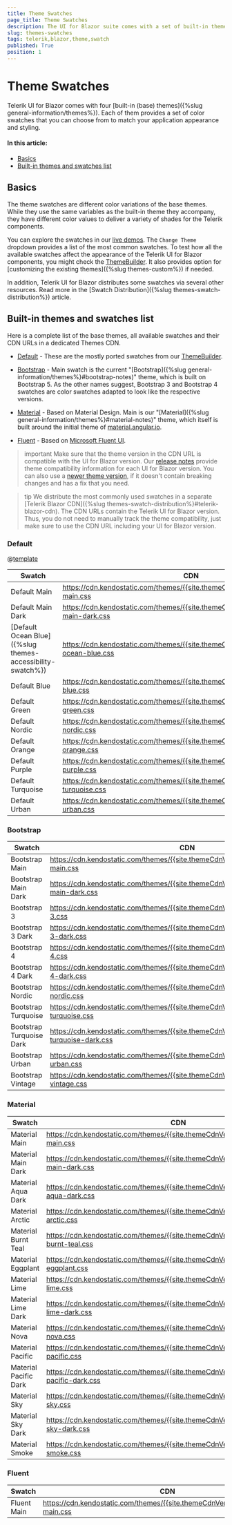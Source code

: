 ```yaml
---
title: Theme Swatches
page_title: Theme Swatches
description: The UI for Blazor suite comes with a set of built-in themes and themes swatches that you can choose from.
slug: themes-swatches
tags: telerik,blazor,theme,swatch
published: True
position: 1
---
```


# Theme Swatches

Telerik UI for Blazor comes with four [built-in (base) themes]({%slug general-information/themes%}). Each of them provides a set of color swatches that you can choose from to match your application appearance and styling.

#### In this article:
   * [Basics](#basics)
   * [Built-in themes and swatches list](#built-in-themes-and-swatches-list)


## Basics

The theme swatches are different color variations of the base themes. While they use the same variables as the built-in theme they accompany, they have different color values to deliver a variety of shades for the Telerik components.

You can explore the swatches in our [live demos](https://demos.telerik.com/blazor-ui/grid/overview). The `Change Theme` dropdown provides a list of the most common swatches. To test how all the available swatches affect the appearance of the Telerik UI for Blazor components, you might check the [ThemeBuilder](https://themebuilderapp.telerik.com). It also provides option for [customizing the existing themes]({%slug themes-custom%}) if needed.

In addition, Telerik UI for Blazor distributes some swatches via several other resources. Read more in the [Swatch Distribution]({%slug themes-swatch-distribution%}) article.

## Built-in themes and swatches list

Here is a complete list of the base themes, all available swatches and their CDN URLs in a dedicated Themes CDN.

* [Default](#default) - These are the mostly ported swatches from our [ThemeBuilder](https://themebuilderapp.telerik.com).

* [Bootstrap](#bootstrap) - Main swatch is the current "[Bootstrap]({%slug general-information/themes%}#bootstrap-notes)" theme, which is built on Bootstrap 5. As the other names suggest, Bootstrap 3 and Bootstrap 4 swatches are color swatches adapted to look like the respective versions.

* [Material](#material) - Based on Material Design. Main is our "[Material]({%slug general-information/themes%}#material-notes)" theme, which itself is built around the initial theme of <a href = "https://material.angular.io/" target = "_blank">material.angular.io</a>.

* [Fluent](#fluent) - Based on [Microsoft Fluent UI](https://developer.microsoft.com/en-us/fluentui/).

>important Make sure that the theme version in the CDN URL is compatible with the UI for Blazor version. Our [release notes](https://www.telerik.com/support/whats-new/blazor-ui/release-history) provide theme compatibility information for each UI for Blazor version. You can also use a [newer theme version](https://github.com/telerik/kendo-themes/releases), if it doesn't contain breaking changes and has a fix that you need. 

>tip We distribute the most commonly used swatches in a separate [Telerik Blazor CDN]({%slug themes-swatch-distribution%}#telerik-blazor-cdn). The CDN URLs contain the Telerik UI for Blazor version. Thus, you do not need to manually track the theme compatibility, just make sure to use the CDN URL including your UI for Blazor version.


### Default

@[template](/_contentTemplates/common/parameters-table-styles.md#table-layout)

| Swatch | CDN |
| ----------- | ----------- |
| Default Main | https://cdn.kendostatic.com/themes/{{site.themeCdnVersion}}/default/default-main.css
| Default Main Dark | https://cdn.kendostatic.com/themes/{{site.themeCdnVersion}}/default/default-main-dark.css
| [Default Ocean Blue]({%slug themes-accessibility-swatch%}) | https://cdn.kendostatic.com/themes/{{site.themeCdnVersion}}/default/default-ocean-blue.css
| Default Blue | https://cdn.kendostatic.com/themes/{{site.themeCdnVersion}}/default/default-blue.css
| Default Green | https://cdn.kendostatic.com/themes/{{site.themeCdnVersion}}/default/default-green.css
| Default Nordic | https://cdn.kendostatic.com/themes/{{site.themeCdnVersion}}/default/default-nordic.css
| Default Orange | https://cdn.kendostatic.com/themes/{{site.themeCdnVersion}}/default/default-orange.css
| Default Purple | https://cdn.kendostatic.com/themes/{{site.themeCdnVersion}}/default/default-purple.css
| Default Turquoise | https://cdn.kendostatic.com/themes/{{site.themeCdnVersion}}/default/default-turquoise.css
| Default Urban | https://cdn.kendostatic.com/themes/{{site.themeCdnVersion}}/default/default-urban.css


### Bootstrap

| Swatch | CDN |
| ----------- | ----------- |
| Bootstrap Main | https://cdn.kendostatic.com/themes/{{site.themeCdnVersion}}/bootstrap/bootstrap-main.css
| Bootstrap Main Dark | https://cdn.kendostatic.com/themes/{{site.themeCdnVersion}}/bootstrap/bootstrap-main-dark.css
| Bootstrap 3 | https://cdn.kendostatic.com/themes/{{site.themeCdnVersion}}/bootstrap/bootstrap-3.css
| Bootstrap 3 Dark | https://cdn.kendostatic.com/themes/{{site.themeCdnVersion}}/bootstrap/bootstrap-3-dark.css
| Bootstrap 4 | https://cdn.kendostatic.com/themes/{{site.themeCdnVersion}}/bootstrap/bootstrap-4.css
| Bootstrap 4 Dark | https://cdn.kendostatic.com/themes/{{site.themeCdnVersion}}/bootstrap/bootstrap-4-dark.css
| Bootstrap Nordic | https://cdn.kendostatic.com/themes/{{site.themeCdnVersion}}/bootstrap/bootstrap-nordic.css
| Bootstrap Turquoise | https://cdn.kendostatic.com/themes/{{site.themeCdnVersion}}/bootstrap/bootstrap-turquoise.css
| Bootstrap Turquoise Dark | https://cdn.kendostatic.com/themes/{{site.themeCdnVersion}}/bootstrap/bootstrap-turquoise-dark.css
| Bootstrap Urban | https://cdn.kendostatic.com/themes/{{site.themeCdnVersion}}/bootstrap/bootstrap-urban.css
| Bootstrap Vintage | https://cdn.kendostatic.com/themes/{{site.themeCdnVersion}}/bootstrap/bootstrap-vintage.css


### Material

| Swatch | CDN |
| ----------- | ----------- |
| Material Main | https://cdn.kendostatic.com/themes/{{site.themeCdnVersion}}/material/material-main.css
| Material Main Dark | https://cdn.kendostatic.com/themes/{{site.themeCdnVersion}}/material/material-main-dark.css
| Material Aqua Dark | https://cdn.kendostatic.com/themes/{{site.themeCdnVersion}}/material/material-aqua-dark.css
| Material Arctic | https://cdn.kendostatic.com/themes/{{site.themeCdnVersion}}/material/material-arctic.css
| Material Burnt Teal | https://cdn.kendostatic.com/themes/{{site.themeCdnVersion}}/material/material-burnt-teal.css
| Material Eggplant | https://cdn.kendostatic.com/themes/{{site.themeCdnVersion}}/material/material-eggplant.css
| Material Lime | https://cdn.kendostatic.com/themes/{{site.themeCdnVersion}}/material/material-lime.css
| Material Lime Dark | https://cdn.kendostatic.com/themes/{{site.themeCdnVersion}}/material/material-lime-dark.css
| Material Nova | https://cdn.kendostatic.com/themes/{{site.themeCdnVersion}}/material/material-nova.css
| Material Pacific | https://cdn.kendostatic.com/themes/{{site.themeCdnVersion}}/material/material-pacific.css
| Material Pacific Dark | https://cdn.kendostatic.com/themes/{{site.themeCdnVersion}}/material/material-pacific-dark.css
| Material Sky | https://cdn.kendostatic.com/themes/{{site.themeCdnVersion}}/material/material-sky.css
| Material Sky Dark | https://cdn.kendostatic.com/themes/{{site.themeCdnVersion}}/material/material-sky-dark.css
| Material Smoke | https://cdn.kendostatic.com/themes/{{site.themeCdnVersion}}/material/material-smoke.css

### Fluent

| Swatch | CDN |
| ----------- | ----------- |
| Fluent Main | https://cdn.kendostatic.com/themes/{{site.themeCdnVersion}}/fluent/fluent-main.css
